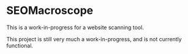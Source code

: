 # SEOMacroscope

This is a work-in-progress for a website scanning tool.

This project is still very much a work-in-progress, and is not currently functional.

